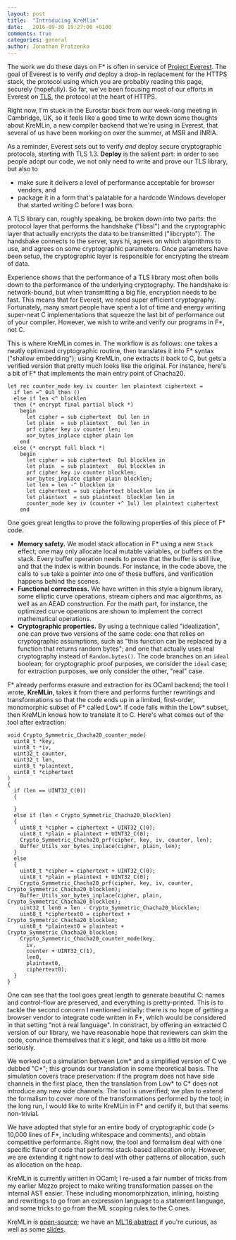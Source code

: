 ```yaml
---
layout: post
title:  "Introducing KreMlin"
date:   2016-09-30 19:27:00 +0100
comments: true
categories: general
author: Jonathan Protzenko
---
```


The work we do these days on F\* is often in service of 
[Project Everest](https://project-everest.github.io/). The goal of Everest is
to verify _and_ deploy a drop-in replacement for the HTTPS stack, the protocol
using which you are probably reading this page, securely (hopefully). So far, 
we've been focusing most of our efforts in Everest on [TLS](https://tlswg.github.io/tls13-spec/), 
the protocol at the heart of HTTPS.

Right now, I'm stuck in the
Eurostar back from our week-long meeting in Cambridge, UK, so it feels like a
good time to write down some thoughts about KreMLin, a new compiler backend that we're
using in Everest, that
several of us have been working on over the summer, at MSR and INRIA.

As a reminder, Everest sets out to verify _and_ deploy secure cryptographic protocols, starting with TLS 1.3.
**Deploy** is the salient part: in order to see people adopt our code, we not
only need to write and prove our TLS library, but also to

- make sure it delivers a level of performance acceptable for browser vendors,
  and
- package it in a form that's palatable for a hardcode Windows developer that
  started writing C before I was born.

A TLS library can, roughly speaking, be broken down into two parts: the
protocol layer that performs the handshake ("libssl") and the cryptographic
layer that actually encrypts the data to be transmitted ("libcrypto"). The
handshake connects to the server, says hi, agrees on which algorithms to use,
and agrees on some cryptographic parameters. Once parameters have been setup,
the cryptographic layer is responsible for encrypting the stream of data.

<!--excerpt-->

Experience shows that the performance of a TLS library most often boils down to
the performance of the underlying cryptography. The handshake is network-bound,
but when transmitting a big file, encryption needs to be fast. This means that
for Everest, we need super efficient cryptography. Fortunately, many smart
people have spent a lot of time and energy writing super-neat C implementations
that squeeze the last bit of performance out of your compiler. However, we wish
to write and verify our programs in F\*, not C.

This is where KreMLin comes in. The workflow is as follows: one takes a neatly
optimized cryptographic routine, then translates it into F\* syntax ("shallow
embedding"); using KreMLin, one extracts it back to C, but gets a verified
version that pretty much looks like the original. For instance, here's a bit of
F\* that implements the main entry point of Chacha20.

```fstar
let rec counter_mode key iv counter len plaintext ciphertext =
  if len =^ 0ul then ()
  else if len <^ blocklen
  then (* encrypt final partial block *)
    begin
      let cipher = sub ciphertext  0ul len in
      let plain  = sub plaintext   0ul len in
      prf cipher key iv counter len;
      xor_bytes_inplace cipher plain len
    end
  else (* encrypt full block *)
    begin
      let cipher = sub ciphertext  0ul blocklen in
      let plain  = sub plaintext   0ul blocklen in
      prf cipher key iv counter blocklen;
      xor_bytes_inplace cipher plain blocklen;
      let len = len -^ blocklen in
      let ciphertext = sub ciphertext blocklen len in
      let plaintext  = sub plaintext  blocklen len in
      counter_mode key iv (counter +^ 1ul) len plaintext ciphertext
    end
```

One goes great lengths to prove the following properties of this piece of F\*
code.

- **Memory safety.** We model stack allocation in F\* using a new `Stack` effect;
  one may only allocate local mutable variables, or buffers on the stack. Every
  buffer operation needs to prove that the buffer is still live, and that the
  index is within bounds. For instance, in the code above, the calls to `sub`
  take a pointer _into_ one of these buffers, and verification happens behind the
  scenes.
- **Functional correctness.** We have written in this style a bignum library,
  some elliptic curve operations, stream ciphers and mac algorithms, as well as
  an AEAD construction. For the math part, for instance, the optimized curve
  operations are shown to implement the correct mathematical operations.
- **Cryptographic properties.** By using a technique called "idealization", one
  can prove two versions of the same code: one that relies on cryptographic
  assumptions, such as "this function can be replaced by a function
  that returns random bytes"; and one that actually uses real cryptography
  instead of `Random.bytes()`. The code branches on an `ideal` boolean; for
  cryptographic proof purposes, we consider the `ideal` case; for extraction
  purposes, we only consider the other, "real" case.

F\* already performs erasure and extraction for its OCaml backend; the tool I
wrote, **KreMLin**, takes it from there and performs further rewritings and
transformations so that the code ends up in a limited, first-order, monomorphic
subset of F\* called Low\*. If code falls within the Low\* subset, then KreMLin
knows how to translate it to C. Here's what comes out of the tool after
extraction:

```
void Crypto_Symmetric_Chacha20_counter_mode(
  uint8_t *key,
  uint8_t *iv,
  uint32_t counter,
  uint32_t len,
  uint8_t *plaintext,
  uint8_t *ciphertext
)
{
  if (len == UINT32_C(0))
  {

  }
  else if (len < Crypto_Symmetric_Chacha20_blocklen)
  {
    uint8_t *cipher = ciphertext + UINT32_C(0);
    uint8_t *plain = plaintext + UINT32_C(0);
    Crypto_Symmetric_Chacha20_prf(cipher, key, iv, counter, len);
    Buffer_Utils_xor_bytes_inplace(cipher, plain, len);
  }
  else
  {
    uint8_t *cipher = ciphertext + UINT32_C(0);
    uint8_t *plain = plaintext + UINT32_C(0);
    Crypto_Symmetric_Chacha20_prf(cipher, key, iv, counter, Crypto_Symmetric_Chacha20_blocklen);
    Buffer_Utils_xor_bytes_inplace(cipher, plain, Crypto_Symmetric_Chacha20_blocklen);
    uint32_t len0 = len - Crypto_Symmetric_Chacha20_blocklen;
    uint8_t *ciphertext0 = ciphertext + Crypto_Symmetric_Chacha20_blocklen;
    uint8_t *plaintext0 = plaintext + Crypto_Symmetric_Chacha20_blocklen;
    Crypto_Symmetric_Chacha20_counter_mode(key,
      iv,
      counter + UINT32_C(1),
      len0,
      plaintext0,
      ciphertext0);
  }
}
```

One can see that the tool goes great length to generate beautiful C: names and
control-flow are preserved, and everything is pretty-printed. This is to tackle
the second concern I mentioned initially: there is no hope of getting a browser
vendor to integrate code written in F\*, which would be considered in that
setting "not a real language". In constract, by offering an extracted C version
of our library, we have reasonable hope that reviewers can skim the code,
convince themselves that it's legit, and take us a little bit more seriously.

We worked out a simulation between Low\* and a simplified version of C we dubbed
"C\*"; this grounds our translation in some theoretical basis. The simulation
covers trace preservation: if the program does not have side channels in the
first place, then the translation from Low\* to C\* does not introduce any new
side channels. The tool is unverified; we plan to extend the formalism to cover
more of the transformations performed by the tool; in the long run, I would like
to write KreMLin in F\* and certify it, but that seems non-trivial.

We have adopted that style for an entire body of cryptographic code (> 10,000
lines of F*, including whitespace and comments), and obtain competitive
performance. Right now, the tool and formalism deal with one specific flavor
of code that performs stack-based allocation only. However, we are extending it
right now to deal with other patterns of allocation, such as allocation on the
heap.

KreMLin is currently written in OCaml; I re-used a fair number of tricks from my
earlier Mezzo project to make writing transformation passes on the internal AST
easier. These including monomorphization, inlining, hoisting and rewritings to
go from an expression language to a statement language, and some tricks to go
from the ML scoping rules to the C ones.

KreMLin is [open-source](https://github.com/FStarLang/kremlin/); we have an
[ML'16 abstract](https://jonathan.protzenko.fr/papers/ml16.pdf) if you're
curious, as well as some
[slides](https://jonathan.protzenko.fr/papers/talk-ml16.pdf).
